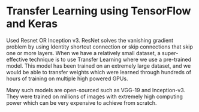 # Transfer Learning using TensorFlow and Keras

Used Resnet OR Inception v3. ResNet solves the vanishing gradient problem by using Identity shortcut connection or skip connections that skip one or more layers. 
When we have a relatively small dataset, a super-effective technique is to use Transfer Learning where we use a pre-trained model. This model has been trained on an extremely large dataset, and we would be able to transfer weights which were learned through hundreds of hours of training on multiple high powered GPUs.

Many such models are open-sourced such as VGG-19 and Inception-v3. They were trained on millions of images with extremely high computing power which can be very expensive to achieve from scratch.

